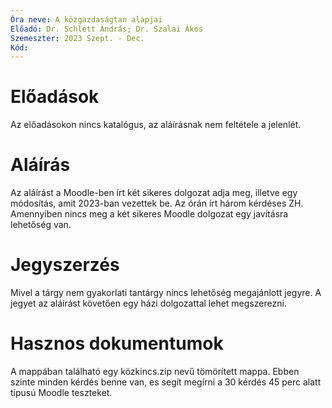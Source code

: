 ```yaml
---
Óra neve: A közgazdaságtan alapjai
Előadó: Dr. Schlett András; Dr. Szalai Ákos
Szemeszter: 2023 Szept. - Dec.
Kód:
---
```

# Előadások
Az előadásokon nincs katalógus, az aláírásnak nem feltétele a jelenlét.
# Aláírás
Az aláírást a Moodle-ben írt két sikeres dolgozat adja meg, illetve egy módosítás, amit 2023-ban vezettek be. Az órán írt három kérdéses ZH. Amennyiben nincs meg a két sikeres Moodle dolgozat egy javításra lehetőség van.
# Jegyszerzés
Mivel a tárgy nem gyakorlati tantárgy nincs lehetőség megajánlott jegyre. A jegyet az aláírást követően egy házi dolgozattal lehet megszerezni.
# Hasznos dokumentumok
A mappában található egy közkincs.zip nevű tömörített mappa. Ebben szinte minden kérdés benne van, es segít megírni a 30 kérdés 45 perc alatt típusú Moodle teszteket.